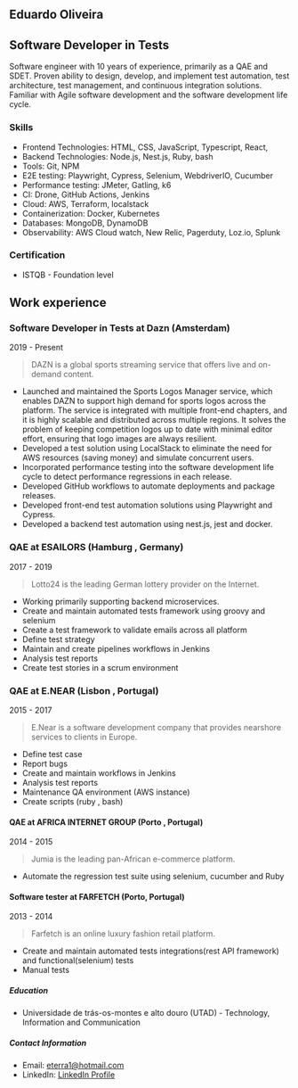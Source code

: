 ## Eduardo Oliveira
## Software Developer in Tests

Software engineer with 10 years of experience, primarily as a QAE and SDET. Proven ability to design, develop, and implement test automation, test architecture, test management, and continuous integration solutions. Familiar with Agile software development and the software development life cycle.

### Skills

- Frontend Technologies: HTML, CSS, JavaScript, Typescript, React, 
- Backend Technologies: Node.js, Nest.js, Ruby, bash
- Tools: Git, NPM
- E2E testing: Playwright, Cypress, Selenium, WebdriverIO, Cucumber
- Performance testing: JMeter, Gatling, k6
- CI: Drone, GitHub Actions, Jenkins
- Cloud: AWS, Terraform, localstack
- Containerization: Docker, Kubernetes
- Databases:  MongoDB, DynamoDB
- Observability: AWS Cloud watch, New Relic, Pagerduty, Loz.io, Splunk

### Certification
 - ISTQB - Foundation level

## Work experience

### Software Developer in Tests at Dazn (Amsterdam)
2019 - Present

> DAZN is a global sports streaming service that offers live and on-demand content.

- Launched and maintained the Sports Logos Manager service, which enables DAZN to support high demand for sports logos across the platform. The service is integrated with multiple front-end chapters, and it is highly scalable and distributed across multiple regions. It solves the problem of keeping competition logos up to date with minimal editor effort, ensuring that logo images are always resilient.
- Developed a test solution using LocalStack to eliminate the need for AWS resources (saving money) and simulate concurrent users.
- Incorporated performance testing into the software development life cycle to detect performance regressions in each release.
- Developed GitHub workflows to automate deployments and package releases.
- Developed front-end test automation solutions using Playwright and Cypress.
- Developed a backend test automation using nest.js, jest and docker.

### QAE at ESAILORS  (Hamburg , Germany)
2017 - 2019

> Lotto24 is the leading German lottery provider on the Internet.

- Working primarily supporting backend microservices.
- Create and maintain automated tests framework using groovy and selenium
- Create a test framework to validate emails across all platform
- Define test strategy
- Maintain and create pipelines workflows in Jenkins
- Analysis test reports
- Create test stories in a scrum environment

### QAE at E.NEAR  (Lisbon , Portugal)
2015 - 2017
> E.Near is a software development company that provides nearshore services to clients in Europe.

- Define test case
- Report bugs
- Create and maintain workflows in Jenkins
- Analysis test reports
- Maintenance QA environment (AWS instance)
- Create scripts (ruby , bash)

#### QAE at AFRICA INTERNET GROUP (Porto , Portugal)
2014 - 2015
> Jumia is the leading pan-African e-commerce platform.

- Automate the regression test suite using selenium, cucumber and Ruby

#### Software tester at FARFETCH (Porto, Portugal)
2013 - 2014
> Farfetch is an online luxury fashion retail platform.

- Create and maintain automated tests integrations(rest API framework) and functional(selenium) tests
- Manual tests

##### Education

- Universidade de trás-os-montes e alto douro (UTAD) - Technology, Information  and Communication

##### Contact Information

- Email: eterra1@hotmail.com
- LinkedIn: [LinkedIn Profile](https://www.linkedin.com/in/eduardosoliveira)
